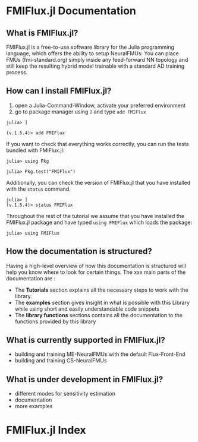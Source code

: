 
# FMIFlux.jl Documentation

## What is FMIFlux.jl?
FMIFlux.jl is a free-to-use software library for the Julia programming language, which offers the ability to setup NeuralFMUs: You can place FMUs (fmi-standard.org) simply inside any feed-forward NN topology and still keep the resulting hybrid model trainable with a standard AD training process.

## How can I install FMIFlux.jl?
1. open a Julia-Command-Window, activate your preferred environment
1. go to package manager using ```]``` and type ```add FMIFlux```
```
julia> ]

(v.1.5.4)> add FMIFlux
```

If you want to check that everything works correctly, you can run the tests bundled with FMIFlux.jl:
```
julia> using Pkg

julia> Pkg.test("FMIFlux")
```

Additionally, you can check the version of FMIFlux.jl that you have installed with the ```status``` command.
```
julia> ]
(v.1.5.4)> status FMIFlux
```

Throughout the rest of the tutorial we assume that you have installed the FMIFlux.jl package and have typed ```using FMIFlux``` which loads the package:

```
julia> using FMIFlux
```

## How the documentation is structured?
Having a high-level overview of how this documentation is structured will help you know where to look for certain things. The xxx main parts of the documentation are :
- The __Tutorials__ section explains all the necessary steps to work with the library.
- The __examples__ section gives insight in what is possible with this Library while using short and easily understandable code snippets
- The __library functions__ sections contains all the documentation to the functions provided by this library

## What is currently supported in FMIFlux.jl?
- building and training ME-NeuralFMUs with the default Flux-Front-End
- building and training CS-NeuralFMUs


## What is under development in FMIFlux.jl?
- different modes for sensitivity estimation
- documentation
- more examples

# FMIFlux.jl Index

```@index
```
